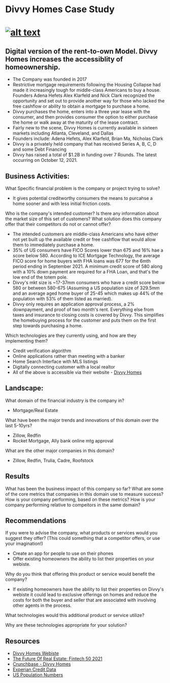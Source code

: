 # Divvy Homes Case Study
# [![alt text](https://mma.prnewswire.com/media/1594334/Divvy_Homes_Logo.jpg?p=twitter)](https://youtu.be/1sQaatYs7bE)

## Digital version of the rent-to-own Model.  Divvy Homes increases the accessiblity of homeownership.
* The Company was founded in 2017
* Restrictive mortgage requirements following the Housing Collapse had made it increasingly tough for middle-class Americans to buy a house.  Founders Adena Hefets Alex Klarfeld and Nick Clark recognized the opportunity and set out to provide another way for those who lacked the free cashflow or ability to obtain a mortgage to purchase a home.
* Divvy purchases the home, enters into a three year lease with the consumer, and then provides consumer the option to either purchase the home or walk away at the maturity of the lease contract.
* Fairly new to the scene, Divvy Homes is currently available in sixteen markets including Atlanta, Cleveland, and Dallas
* Founders include: Adena Hefets, Alex Klarfeld, Brian Ma, Nicholas Clark 
* Divvy is a privately held company that has received Series A, B, C, D and some Debt Financing
* Divvy has raised a total of $1.2B in funding over 7 Rounds.  The latest occurring on October 12, 2021.

## Business Activities:
What Specific financial problem is the company or project trying to solve?
- It gives potential creditworthy consumers the means to purcahse a home sooner and with less initial friction costs.

Who is the company's intended customer?  Is there any information about the market size of this set of customers?  What solution does this company offer that their competitors do not or cannot offer?
- The intended customers are middle-class Americans who have either not yet built up the available credit or free cashflow that would allow them to immediately purchase a home.
- 35% of US consumers have FICO Scores lower than 675 and 16% hae a score below 580.  According to ICE Mortgage Technology, the average FICO score for home buyers with FHA loans was 677 for the 6mth period ending in September 2021.  A minimum credit score of 580 along with a 10% down payment are required for a FHA Loan, and that's the low end of the totem pole.  
- Divvy's mkt size is ~17-37mm consumers who have a credit score below 580 or between 580-675 (Assuming a US population size of 329.5mm and an average aged home buyer of 25-45 which makes up 44% of the population with 53% of them listed as married).
- Divvy only requires an application approval process, a 2% downpayment, and proof of two month's rent.  Everything else from taxes and insurance to closing costs is covered by Divvy.  This simplifies the homebuying process for the customer and puts them on the first step towards purchasing a home.

Which technologies are they currently using, and how are they implementing them?
- Credit verification algorithm
- Online applications rather than meeting with a banker
- Home Search Interface with MLS listings
- Digitally connecting customer with a local realtor
- All of the above is accessible via their website - [Divvy Homes](https://www.divvyhomes.com/)


## Landscape:

What domain of the financial industry is the company in?
- Mortgage/Real Estate

What have been the major trends and innovations of this domain over the last 5-10yrs?
- Zillow, Redfin
- Rocket Mortgage, Ally bank online mtg approval

What are the other major companies in this domain?
- Zillow, Redfin, Trulia, Cadre, Roofstock


## Results
What has been the business impact of this company so far?
What are some of the core metrics that companies in this domain use to measure success?  How is your company performing, based on these metrics?
How is your company performing relative to compeitors in the same domain?

## Recommendations
If you were to advise the company, what products or services would you suggest they offer?  (This could something that a competitor offers, or use your imagination!)
- Create an app for people to use on their phones
- Offer existing homeowners the ability to list their properties on your webiste.

Why do you think that offering this product or service would benefit the company?
- If existing homeowners have the ability to list their properties on Divvy's webiste it could lead to exclusive offerings on homes and reduce the costs for both the buyer and seller that are associated with involving other agents in the process.

What technologies would this additional product or service utilize?

Why are these technologies appropriate for your solution?



## Resources
* [Divvy Homes Webiste](https://www.divvyhomes.com/)
* [The Future Of Real Estate: Fintech 50 2021](https://www.forbes.com/sites/margheritabeale/2021/06/08/the-future-of-real-estate-fintech-50-2021/?sh=1a58b9ed2c31)
* [Crunchbase - Divvy Homes](https://www.crunchbase.com/organization/divvy-homes)
* [Experian Credit Data](https://www.experian.com/blogs/ask-experian/credit-education/score-basics/675-credit-score/#:~:text=35%25%20of%20consumers%20have%20FICO,check%20your%20FICO%C2%AE%20Score.)
* [US Population Numbers](https://www.statista.com/statistics/241488/population-of-the-us-by-sex-and-age/)